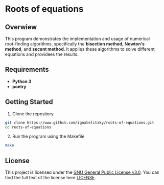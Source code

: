 # Roots of equations
## Overwiew
This program demonstrates the implementation and usage of numerical root-finding algorithms, specifically the **bisection method**,
**Newton's method**, and **secant method**. It applies these algorithms to solve different equations and providees the results.

## Requirements
- **Python 3**
- **poetry**

## Getting Started
1. Clone the repository
```Bash
git clone https://www.github.com/ignabelitzky/roots-of-equations.git
cd roots-of-equations
```
2. Run the program using the Makefile
```Bash
make
```

## License
This project is licensed under the [GNU General Public License v3.0](LICENSE). You can find the full text of the license here [LICENSE](LICENSE).
